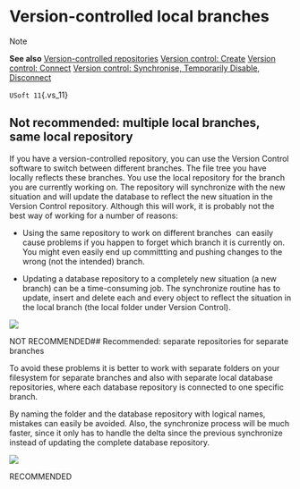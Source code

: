 # Version-controlled local branches

> [!NOTE]
> **See also**
> [Version-controlled repositories](/docs/Repositories/Version%20control/Versioncontrolled%20repositories.md)
> [Version control: Create](/docs/Repositories/Version%20control/Version%20control%20Create.md)
> [Version control: Connect](/docs/Repositories/Version%20control/Version%20control%20Connect.md)
> [Version control: Synchronise, Temporarily Disable, Disconnect](/docs/Repositories/Version%20control/Version%20control%20Synchronize%20Temporarily%20Disable%20Disconnect.md)

`USoft 11`{.vs_11}

## Not recommended: multiple local branches, same local repository

If you have a version-controlled repository, you can use the Version Control software to switch between different branches. The file tree you have locally reflects these branches. You use the local repository for the branch you are currently working on. The repository will synchronize with the new situation and will update the database to reflect the new situation in the Version Control repository. Although this will work, it is probably not the best way of working for a number of reasons:

- Using the same repository to work on different branches  can easily cause problems if you happen to forget which branch it is currently on. You might even easily end up committting and pushing changes to the wrong (not the intended) branch.


- Updating a database repository to a completely new situation (a new branch) can be a time-consuming job. The synchronize routine has to update, insert and delete each and every object to reflect the situation in the local branch (the local folder under Version Control).



![](/api/Repositories/Version%20control/assets/c5fdfda8-9ce7-4b37-ad0e-3fbb6542b2fb.png)

NOT RECOMMENDED## Recommended: separate repositories for separate branches

To avoid these problems it is better to work with separate folders on your filesystem for separate branches and also with separate local database repositories, where each database repository is connected to one specific branch.

By naming the folder and the database repository with logical names, mistakes can easily be avoided. Also, the synchronize process will be much faster, since it only has to handle the delta since the previous synchronize instead of updating the complete database repository.

![](/api/Repositories/Version%20control/assets/a091e8d4-c161-4f59-bd59-3b4c5b7a9083.png)

RECOMMENDED 

 